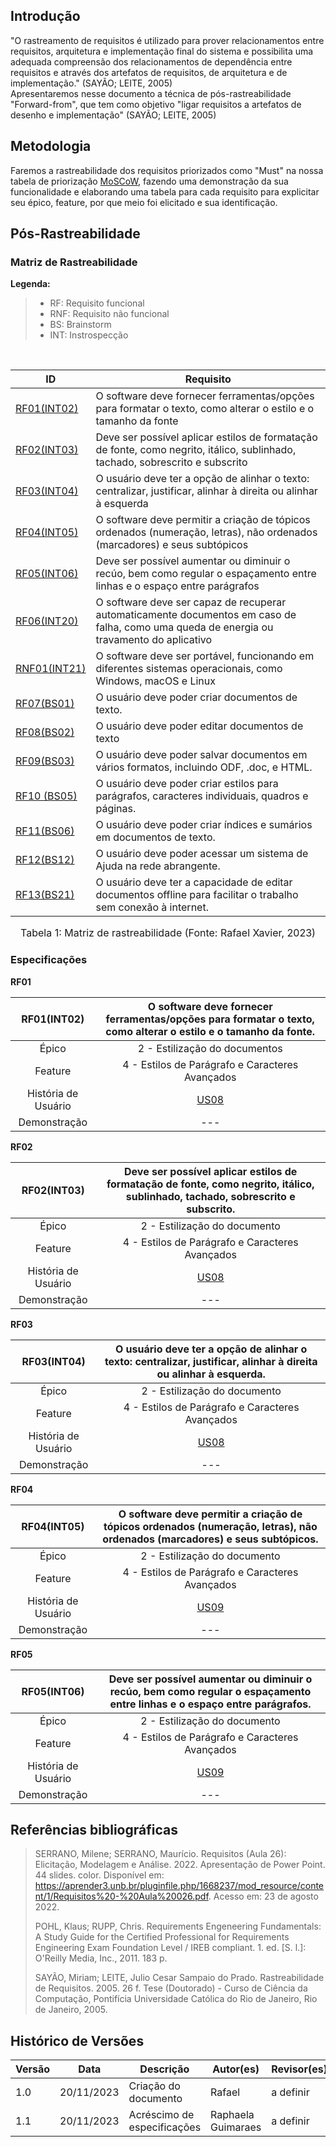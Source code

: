 ## Introdução

"O rastreamento de requisitos é utilizado para prover relacionamentos entre requisitos, arquitetura e implementação final do sistema e possibilita uma adequada compreensão dos relacionamentos de dependência entre requisitos e através dos artefatos de requisitos, de arquitetura e de implementação." (SAYÃO; LEITE, 2005)<br>
Apresentaremos nesse documento a técnica de pós-rastreabilidade "Forward-from", que tem como objetivo "ligar requisitos a artefatos de desenho e implementação" (SAYÃO; LEITE, 2005)

## Metodologia

Faremos a rastreabilidade dos requisitos priorizados como "Must" na nossa tabela de priorização [MoSCoW](https://requisitos-de-software.github.io/2023.2-LibreOffice/elicitacao/priorizacao/moscow/), fazendo uma demonstração da sua funcionalidade e elaborando uma tabela para cada requisito para explicitar seu épico, feature, por que meio foi elicitado e sua identificação.

## Pós-Rastreabilidade

### Matriz de Rastreabilidade

**Legenda:** 

> - RF: Requisito funcional
> - RNF: Requisito não funcional
> - BS: Brainstorm
> - INT: Instrospecção

</br>

| ID   | Requisito |
| ---- | ------------------------------------------------------------------------------------------------------------------------ |
|<a href="#RF01">RF01(INT02)</a> | O software deve fornecer ferramentas/opções para formatar o texto, como alterar o estilo e o tamanho da fonte
| <a href="#RF02">RF02(INT03)</a>| Deve ser possível aplicar estilos de formatação de fonte, como negrito, itálico, sublinhado, tachado, sobrescrito e subscrito
| <a href="#RF03">RF03(INT04)</a>| O usuário deve ter a opção de alinhar o texto: centralizar, justificar, alinhar à direita ou alinhar à esquerda
| <a href="#RF04">RF04(INT05)</a>| O software deve permitir a criação de tópicos ordenados (numeração, letras), não ordenados (marcadores) e seus subtópicos
| <a href="#RF05">RF05(INT06)</a>| Deve ser possível aumentar ou diminuir o recúo, bem como regular o espaçamento entre linhas e o espaço entre parágrafos
| <a href="#RF06">RF06(INT20)</a> | O software deve ser capaz de recuperar automaticamente documentos em caso de falha, como uma queda de energia ou travamento do aplicativo
| <a href="#RNF01">RNF01(INT21)</a>| O software deve ser portável, funcionando em diferentes sistemas operacionais, como Windows, macOS e Linux	
| <a href="#RF07">RF07(BS01)</a> |  O usuário deve poder criar documentos de texto.
| <a href="#RF08">RF08(BS02)</a>| O usuário deve poder editar documentos de texto
| <a href="#RF09">RF09(BS03)</a>| O usuário deve poder salvar documentos em vários formatos, incluindo ODF, .doc, e HTML.
| <a href="#RF10">RF10 (BS05)</a> | O usuário deve poder criar estilos para parágrafos, caracteres individuais, quadros e páginas.
| <a href="#RF11">RF11(BS06)</a> | O usuário deve poder criar índices e sumários em documentos de texto.
| <a href="#RF12">RF12(BS12)</a>|  O usuário deve poder acessar um sistema de Ajuda na rede abrangente.
| <a href="#RF13">RF13(BS21)</a>|  O usuário deve ter a capacidade de editar documentos offline para facilitar o trabalho sem conexão à internet.

<font size="3"><p style="text-align: center">Tabela 1: Matriz de rastreabilidade (Fonte: Rafael Xavier, 2023)</p></font>

### Especificações

<a id="RF01">**RF01**</a>

|        RF01(INT02)   | O software deve fornecer ferramentas/opções para formatar o texto, como alterar o estilo e o tamanho da fonte. |
| :-----------------: | :--------------------------------------------------------------------------------: |
|        Épico        |   2 - Estilização do documentos  |
|       Feature       |   4 - Estilos de Parágrafo e Caracteres Avançados |
| História de Usuário | [US08](https://requisitos-de-software.github.io/2023.2-LibreOffice/modelagem/agil/backlog/) |
|   Demonstração    |  --- |

<a id="RF02">**RF02**</a>

|        RF02(INT03)   | Deve ser possível aplicar estilos de formatação de fonte, como negrito, itálico, sublinhado, tachado, sobrescrito e subscrito. |
| :-----------------: | :--------------------------------------------------------------------------------: |
|        Épico        |  2 - Estilização do documento  |
|       Feature       |  4 - Estilos de Parágrafo e Caracteres Avançados |
| História de Usuário | [US08](https://requisitos-de-software.github.io/2023.2-LibreOffice/modelagem/agil/backlog/) |
|   Demonstração    |  --- |

<a id="RF03">**RF03**</a>

|        RF03(INT04)   | O usuário deve ter a opção de alinhar o texto: centralizar, justificar, alinhar à direita ou alinhar à esquerda. |
| :-----------------: | :--------------------------------------------------------------------------------: |
|        Épico        |  2 - Estilização do documento  |
|       Feature       | 4 - Estilos de Parágrafo e Caracteres Avançados |
| História de Usuário | [US08](https://requisitos-de-software.github.io/2023.2-LibreOffice/modelagem/agil/backlog/) |
|   Demonstração    |  --- |

<a id="RF04">**RF04**</a>

|       RF04(INT05)   | O software deve permitir a criação de tópicos ordenados (numeração, letras), não ordenados (marcadores) e seus subtópicos. |
| :-----------------: | :--------------------------------------------------------------------------------: |
|        Épico        |  2 - Estilização do documento  |
|       Feature       |  4 - Estilos de Parágrafo e Caracteres Avançados |
| História de Usuário | [US09](https://requisitos-de-software.github.io/2023.2-LibreOffice/modelagem/agil/backlog/) |
|   Demonstração    |  --- |

<a id="RF05">**RF05**</a>

|        RF05(INT06)   | Deve ser possível aumentar ou diminuir o recúo, bem como regular o espaçamento entre linhas e o espaço entre parágrafos. |
| :-----------------: | :--------------------------------------------------------------------------------: |
|        Épico        |  2 - Estilização do documento  |
|       Feature       |  4 - Estilos de Parágrafo e Caracteres Avançados |
| História de Usuário | [US09](https://requisitos-de-software.github.io/2023.2-LibreOffice/modelagem/agil/backlog/) |
|   Demonstração    |  --- |


## Referências bibliográficas

> SERRANO, Milene; SERRANO, Maurício. Requisitos (Aula 26): Elicitação, Modelagem e Análise. 2022. Apresentação de Power Point. 44 slides. color. Disponível em: https://aprender3.unb.br/pluginfile.php/1668237/mod_resource/content/1/Requisitos%20-%20Aula%20026.pdf. Acesso em: 23 de agosto 2022.
>
> POHL, Klaus; RUPP, Chris. Requirements Engeneering Fundamentals: A Study Guide for the Certified Professional for Requirements Engineering Exam Foundation Level / IREB compliant. 1. ed. [S. l.]: O'Reilly Media, Inc., 2011. 183 p.
>
> SAYÃO, Miriam; LEITE, Julio Cesar Sampaio do Prado. Rastreabilidade de Requisitos. 2005. 26 f. Tese (Doutorado) - Curso de Ciência da Computação, Pontifícia Universidade Católica do Rio de Janeiro, Rio de Janeiro, 2005.


## Histórico de Versões

Versão  |   Data    | Descrição | Autor(es) | Revisor(es)
--------- | ------- | ------ | ---------- | ----------
 1.0 | 20/11/2023 | Criação do documento | Rafael | a definir
 1.1 | 20/11/2023 | Acréscimo de especificações | Raphaela Guimaraes | a definir
